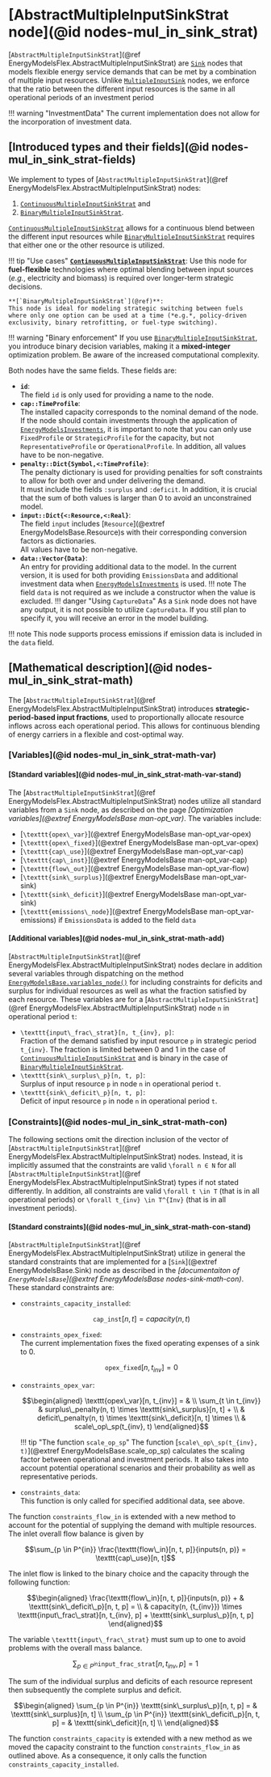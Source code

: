 # [AbstractMultipleInputSinkStrat node](@id nodes-mul_in_sink_strat)

[`AbstractMultipleInputSinkStrat`](@ref EnergyModelsFlex.AbstractMultipleInputSinkStrat) are [`Sink`](@ref) nodes that models flexible energy service demands that can be met by a combination of multiple input resources.
Unlike [`MultipleInputSink`](@ref ) nodes, we enforce that the ratio between the different input resources is the same in all operational periods of an investment period

!!! warning "InvestmentData"
    The current implementation does not allow for the incorporation of investment data.

## [Introduced types and their fields](@id nodes-mul_in_sink_strat-fields)

We implement to types of [`AbstractMultipleInputSinkStrat`](@ref EnergyModelsFlex.AbstractMultipleInputSinkStrat) nodes:

1. [`ContinuousMultipleInputSinkStrat`](@ref) and
2. [`BinaryMultipleInputSinkStrat`](@ref).

[`ContinuousMultipleInputSinkStrat`](@ref) allows for a continuous blend between the different input resources while [`BinaryMultipleInputSinkStrat`](@ref) requires that either one or the other resource is utilized.

!!! tip "Use cases"
    **[`ContinuousMultipleInputSinkStrat`](@ref)**:
    Use this node for **fuel-flexible** technologies where optimal blending between input sources (*e.g.*, electricity and biomass) is required over longer-term strategic decisions.

    **[`BinaryMultipleInputSinkStrat`](@ref)**:
    This node is ideal for modeling strategic switching between fuels where only one option can be used at a time (*e.g.*, policy-driven exclusivity, binary retrofitting, or fuel-type switching).

!!! warning "Binary enforcement"
    If you use [`BinaryMultipleInputSinkStrat`](@ref), you introduce binary decision variables, making it a **mixed-integer** optimization problem.
    Be aware of the increased computational complexity.

Both nodes have the same fields.
These fields are:

- **`id`**:\
  The field `id` is only used for providing a name to the node.
- **`cap::TimeProfile`**:\
  The installed capacity corresponds to the nominal demand of the node.\
  If the node should contain investments through the application of [`EnergyModelsInvestments`](https://energymodelsx.github.io/EnergyModelsInvestments.jl/), it is important to note that you can only use `FixedProfile` or `StrategicProfile` for the capacity, but not `RepresentativeProfile` or `OperationalProfile`.
  In addition, all values have to be non-negative.
- **`penalty::Dict{Symbol,<:TimeProfile}`**:\
  The penalty dictionary is used for providing penalties for soft constraints to allow for both over and under delivering the demand.\
  It must include the fields `:surplus` and `:deficit`.
  In addition, it is crucial that the sum of both values is larger than 0 to avoid an unconstrained model.
- **`input::Dict{<:Resource,<:Real}`**:\
  The field `input` includes [`Resource`](@extref EnergyModelsBase.Resource)s with their corresponding conversion factors as dictionaries.\
  All values have to be non-negative.
- **`data::Vector{Data}`**:\
  An entry for providing additional data to the model.
  In the current version, it is used for both providing `EmissionsData` and additional investment data when [`EnergyModelsInvestments`](https://energymodelsx.github.io/EnergyModelsInvestments.jl/) is used.
  !!! note
      The field `data` is not required as we include a constructor when the value is excluded.
  !!! danger "Using `CaptureData`"
      As a `Sink` node does not have any output, it is not possible to utilize `CaptureData`.
      If you still plan to specify it, you will receive an error in the model building.

!!! note
    This node supports process emissions if emission data is included in the `data` field.

## [Mathematical description](@id nodes-mul_in_sink_strat-math)

The [`AbstractMultipleInputSinkStrat`](@ref EnergyModelsFlex.AbstractMultipleInputSinkStrat) introduces **strategic-period-based input fractions**, used to proportionally allocate resource inflows across each operational period. This allows for continuous blending of energy carriers in a flexible and cost-optimal way.

### [Variables](@id nodes-mul_in_sink_strat-math-var)

#### [Standard variables](@id nodes-mul_in_sink_strat-math-var-stand)

The [`AbstractMultipleInputSinkStrat`](@ref EnergyModelsFlex.AbstractMultipleInputSinkStrat) nodes utilize all standard variables from a `Sink` node, as described on the page *[Optimization variables](@extref EnergyModelsBase man-opt_var)*.
The variables include:

- [``\texttt{opex\_var}``](@extref EnergyModelsBase man-opt_var-opex)
- [``\texttt{opex\_fixed}``](@extref EnergyModelsBase man-opt_var-opex)
- [``\texttt{cap\_use}``](@extref EnergyModelsBase man-opt_var-cap)
- [``\texttt{cap\_inst}``](@extref EnergyModelsBase man-opt_var-cap)
- [``\texttt{flow\_out}``](@extref EnergyModelsBase man-opt_var-flow)
- [``\texttt{sink\_surplus}``](@extref EnergyModelsBase man-opt_var-sink)
- [``\texttt{sink\_deficit}``](@extref EnergyModelsBase man-opt_var-sink)
- [``\texttt{emissions\_node}``](@extref EnergyModelsBase man-opt_var-emissions) if `EmissionsData` is added to the field `data`

#### [Additional variables](@id nodes-mul_in_sink_strat-math-add)

[`AbstractMultipleInputSinkStrat`](@ref EnergyModelsFlex.AbstractMultipleInputSinkStrat) nodes declare in addition several variables through dispatching on the method [`EnergyModelsBase.variables_node()`](@ref) for including constraints for deficits and surplus for individual resources as well as what the fraction satisfied by each resource.
These variables are for a [`AbstractMultipleInputSinkStrat`](@ref EnergyModelsFlex.AbstractMultipleInputSinkStrat) node ``n`` in operational period ``t``:

- ``\texttt{input\_frac\_strat}[n, t_{inv}, p]``:\
  Fraction of the demand satisfied by input resource ``p`` in strategic period ``t_{inv}``.
  The fraction is limited between 0 and 1 in the case of [`ContinuousMultipleInputSinkStrat`](@ref) and is binary in the case of [`BinaryMultipleInputSinkStrat`](@ref).
- ``\texttt{sink\_surplus\_p}[n, t, p]``:\
  Surplus of input resource ``p`` in node ``n`` in operational period ``t``.
- ``\texttt{sink\_deficit\_p}[n, t, p]``:\
  Deficit of input resource ``p`` in node ``n`` in operational period ``t``.

### [Constraints](@id nodes-mul_in_sink_strat-math-con)

The following sections omit the direction inclusion of the vector of [`AbstractMultipleInputSinkStrat`](@ref EnergyModelsFlex.AbstractMultipleInputSinkStrat) nodes.
Instead, it is implicitly assumed that the constraints are valid ``\forall n ∈ N`` for all [`AbstractMultipleInputSinkStrat`](@ref EnergyModelsFlex.AbstractMultipleInputSinkStrat) types if not stated differently.
In addition, all constraints are valid ``\forall t \in T`` (that is in all operational periods) or ``\forall t_{inv} \in T^{Inv}`` (that is in all investment periods).

#### [Standard constraints](@id nodes-mul_in_sink_strat-math-con-stand)

[`AbstractMultipleInputSinkStrat`](@ref EnergyModelsFlex.AbstractMultipleInputSinkStrat) utilize in general the standard constraints that are implemented for a [`Sink`](@extref EnergyModelsBase.Sink) node as described in the *[documentaiton of `EnergyModelsBase`](@extref EnergyModelsBase nodes-sink-math-con)*.
These standard constraints are:

- `constraints_capacity_installed`:

  ```math
  \texttt{cap\_inst}[n, t] = capacity(n, t)
  ```

- `constraints_opex_fixed`:\
  The current implementation fixes the fixed operating expenses of a sink to 0.

  ```math
  \texttt{opex\_fixed}[n, t_{inv}] = 0
  ```

- `constraints_opex_var`:

  ```math
  \begin{aligned}
  \texttt{opex\_var}[n, t_{inv}] = & \\
    \sum_{t \in t_{inv}} & surplus\_penalty(n, t) \times \texttt{sink\_surplus}[n, t] + \\ &
    deficit\_penalty(n, t) \times \texttt{sink\_deficit}[n, t] \times \\ &
    scale\_op\_sp(t_{inv}, t)
  \end{aligned}
  ```

  !!! tip "The function `scale_op_sp`"
      The function [``scale\_op\_sp(t_{inv}, t)``](@extref EnergyModelsBase.scale_op_sp) calculates the scaling factor between operational and investment periods.
      It also takes into account potential operational scenarios and their probability as well as representative periods.

- `constraints_data`:\
  This function is only called for specified additional data, see above.

The function `constraints_flow_in` is extended with a new method to account for the potential of supplying the demand with multiple resources.
The inlet overall flow balance is given by

```math
\sum_{p \in P^{in}} \frac{\texttt{flow\_in}[n, t, p]}{inputs(n, p)} =
\texttt{cap\_use}[n, t]
```

The inlet flow is linked to the binary choice and the capacity through the following function:

```math
\begin{aligned}
\frac{\texttt{flow\_in}[n, t, p]}{inputs(n, p)} + & \texttt{sink\_deficit\_p}[n, t, p] = \\
& capacity(n, {t_{inv}}) \times \texttt{input\_frac\_strat}[n, t_{inv}, p] + \texttt{sink\_surplus\_p}[n, t, p]
\end{aligned}
```

The variable ``\texttt{input\_frac\_strat}`` must sum up to one to avoid problems with the overall mass balance.

```math
\sum_{p \in P^{in}} \texttt{input\_frac\_strat}[n, t_{inv}, p] = 1
```

The sum of the individual surplus and deficits of each resource represent then subsequently the complete surplus and deficit.

```math
\begin{aligned}
\sum_{p \in P^{in}} \texttt{sink\_surplus\_p}[n, t, p] = & \texttt{sink\_surplus}[n, t] \\
\sum_{p \in P^{in}} \texttt{sink\_deficit\_p}[n, t, p] = & \texttt{sink\_deficit}[n, t] \\
\end{aligned}
```

The function `constraints_capacity` is extended with a new method as we moved the capacity constraint to the function `constraints_flow_in` as outlined above.
As a consequence, it only calls the function `constraints_capacity_installed`.
